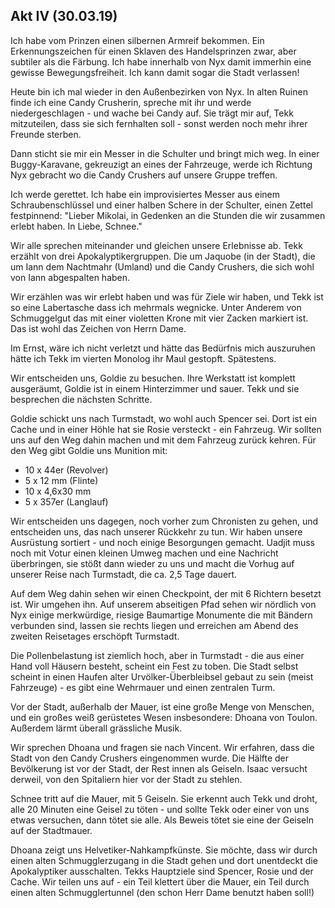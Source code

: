 ## Akt IV (30.03.19)

Ich habe vom Prinzen einen silbernen Armreif bekommen. Ein Erkennungszeichen für einen Sklaven des Handelsprinzen zwar, aber subtiler als die Färbung. Ich habe innerhalb von Nyx damit immerhin eine gewisse Bewegungsfreiheit. Ich kann damit sogar die Stadt verlassen!

Heute bin ich mal wieder in den Außenbezirken von Nyx. In alten Ruinen finde ich eine Candy Crusherin, spreche mit ihr und werde niedergeschlagen - und wache bei Candy auf. Sie trägt mir auf, Tekk mitzuteilen, dass sie sich fernhalten soll - sonst werden noch mehr ihrer Freunde sterben.

Dann sticht sie mir ein Messer in die Schulter und bringt mich weg. In einer Buggy-Karavane, gekreuzigt an eines der Fahrzeuge, werde ich Richtung Nyx gebracht wo die Candy Crushers auf unsere Gruppe treffen.

Ich werde gerettet. Ich habe ein improvisiertes Messer aus einem Schraubenschlüssel und einer halben Schere in der Schulter, einen Zettel festpinnend: "Lieber Mikolai, in Gedenken an die Stunden die wir zusammen erlebt haben. In Liebe, Schnee."

Wir alle sprechen miteinander und gleichen unsere Erlebnisse ab. Tekk erzählt von drei Apokalyptikergruppen. Die um Jaquobe (in der Stadt), die um Iann dem Nachtmahr (Umland) und die Candy Crushers, die sich wohl von Iann abgespalten haben.

Wir erzählen was wir erlebt haben und was für Ziele wir haben, und Tekk ist so eine Labertasche dass ich mehrmals wegnicke. Unter Anderem von Schmuggelgut das mit einer violetten Krone mit vier Zacken markiert ist. Das ist wohl das Zeichen von Herrn Dame.

Im Ernst, wäre ich nicht verletzt und hätte das Bedürfnis mich auszuruhen hätte ich Tekk im vierten Monolog ihr Maul gestopft. Spätestens.

Wir entscheiden uns, Goldie zu besuchen. Ihre Werkstatt ist komplett ausgeräumt, Goldie ist in einem Hinterzimmer und sauer. Tekk und sie besprechen die nächsten Schritte.

Goldie schickt uns nach Turmstadt, wo wohl auch Spencer sei. Dort ist ein Cache und in einer Höhle hat sie Rosie versteckt - ein Fahrzeug. Wir sollten uns auf den Weg dahin machen und mit dem Fahrzeug zurück kehren. Für den Weg gibt Goldie uns Munition mit:
- 10 x 44er (Revolver)
- 5 x 12 mm (Flinte)
- 10 x 4,6x30 mm
- 5 x 357er (Langlauf)

Wir entscheiden uns dagegen, noch vorher zum Chronisten zu gehen, und entscheiden uns, das nach unserer Rückkehr zu tun. Wir haben unsere Ausrüstung sortiert - und noch einige Besorgungen gemacht. Uadjit muss noch mit Votur einen kleinen Umweg machen und eine Nachricht überbringen, sie stößt dann wieder zu uns und macht die Vorhug auf unserer Reise nach Turmstadt, die ca. 2,5 Tage dauert.

Auf dem Weg dahin sehen wir einen Checkpoint, der mit 6 Richtern besetzt ist. Wir umgehen ihn. Auf unserem abseitigen Pfad sehen wir nördlich von Nyx einige merkwürdige, riesige Baumartige Monumente die mit Bändern verbunden sind, lassen sie rechts liegen und erreichen am Abend des zweiten Reisetages erschöpft Turmstadt.

Die Pollenbelastung ist ziemlich hoch, aber in Turmstadt - die aus einer Hand voll Häusern besteht, scheint ein Fest zu toben. Die Stadt selbst scheint in einen Haufen alter Urvölker-Überbleibsel gebaut zu sein (meist Fahrzeuge) - es gibt eine Wehrmauer und einen zentralen Turm.

Vor der Stadt, außerhalb der Mauer, ist eine große Menge von Menschen, und ein großes weiß gerüstetes Wesen insbesondere: Dhoana von Toulon. Außerdem lärmt überall grässliche Musik.

Wir sprechen Dhoana und fragen sie nach Vincent. Wir erfahren, dass die Stadt von den Candy Crushers eingenommen wurde. Die Hälfte der Bevölkerung ist vor der Stadt, der Rest innen als Geiseln. Isaac versucht derweil, von den Spitaliern hier vor der Stadt zu stehlen.

Schnee tritt auf die Mauer, mit 5 Geiseln. Sie erkennt auch Tekk und droht, alle 20 Minuten eine Geisel zu töten - und sollte Tekk oder einer von uns etwas versuchen, dann tötet sie alle. Als Beweis tötet sie eine der Geiseln auf der Stadtmauer.

Dhoana zeigt uns Helvetiker-Nahkampfkünste. Sie möchte, dass wir durch einen alten Schmugglerzugang in die Stadt gehen und dort unentdeckt die Apokalyptiker ausschalten. Tekks Hauptziele sind Spencer, Rosie und der Cache. Wir teilen uns auf - ein Teil klettert über die Mauer, ein Teil durch einen alten Schmugglertunnel (den schon Herr Dame benutzt haben soll!)